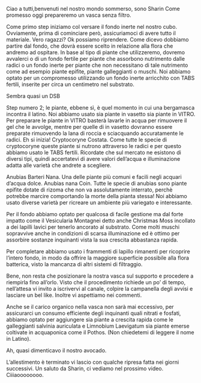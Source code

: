 Ciao a tutti,benvenuti nel nostro mondo sommerso, sono Sharin
Come promesso oggi prepareremo un vasca senza filtro. 

Come primo step iniziamo col versare il fondo inerte nel nostro cubo. Ovviamente, prima di cominciare però,  assicuriamoci di avere tutto il materiale. Vero ragazzi?
Ok possiamo riprendere. Come dicevo dobbiamo partire dal fondo, che dovrà essere scelto in relazione alla flora che andremo ad ospitare. In base al tipo di piante che utilizzeremo, dovremo avvalerci o di un fondo fertile per piante che assorbono nutrimento dalle radici o un fondo inerte per piante che non necessitano di tale nutrimento come ad esempio piante epifite, piante galleggianti o muschi.
Noi abbiamo optato per un compromesso utilizzando un fondo inerte arricchito con TABS fertili, inserite per circa un centimetro nel substrato. 

Sembra quasi un DSB 

Step numero 2; le piante, ebbene sì, è quel momento in cui una bergamasca incontra il latino. Noi abbiamo usato sia piante in vasetto sia piante in VITRO. Per preparare le piante in VITRO basterà lavarle in acqua per rimuovere il gel che le avvolge, mentre per quelle di in vasetto dovranno essere preparate rimuovendo la lana di roccia e sciacquando accuratamente le radici.
Eh si inizia! Cryptocoryne Costata. Come tutte le specie di cryptocoryne queste piante si nutrono attraverso le radici e per questo abbiamo usato le TABS fertili.
Ricordate che sul mercato ne esistono di diversi tipi, quindi accertatevi di avere valori dell’acqua e illuminazione adatta alle varietà che andrete a scegliere.

Anubias Barteri Nana. Una delle piante più comuni e facili negli acquari d’acqua dolce.
Anubias nana Coin. Tutte le specie di anubias sono piante epifite dotate di rizoma che non va assolutamente interrato, perchè  potrebbe marcire comportando la morte della pianta stessa! Noi abbiamo usato diverse varietà per ricreare un ambiente più variegato e interessante.

Per il fondo abbiamo optato per qualcosa di facile gestione ma dal forte impatto come il Vesicularia Montagnei detto anche Christmas Moss incollato a dei lapilli lavici per tenerlo ancorato al substrato. Come molti muschi sopravvive anche in condizioni di scarsa illuminazione ed è ottimo per assorbire sostanze inquinanti vista la sua crescita abbastanza rapida.

Per completare abbiamo usato i frammenti di lapillo rimanenti per ricoprire l’intero fondo, in modo da offrire la maggiore superficie possibile alla flora batterica, visto la mancanza di altri sistemi di filtraggio.

Bene, non resta che posizionare la nostra vasca sul supporto e procedere a riempirla fino all’orlo. Visto che il procedimento richiede un po’ di tempo, nell’attesa  vi invito a iscrivervi al canale, colpire la campanella degli avvisi e lasciare un bel like. Inoltre vi aspettiamo nei commenti.

Anche se il carico organico  nella vasca non sarà mai eccessivo, per assicurarci un consumo efficiente  degli inquinanti quali nitrati e fosfati, abbiamo optato per aggiungere sia piante a crescita rapida come le galleggianti  salvinia auriculata e Limnobium Laevigatum sia piante emerse coltivate in acquaponica come il Pothos. (Non chiedetemi di leggere il nome in Latino). 

Ah, quasi dimenticavo il nostro avocado. 

L’allestimento è terminato vi lascio con qualche ripresa fatta nei giorni successivi.
Un saluto da Sharin, ci vediamo nel prossimo video. Ciiiaoooooooo.

